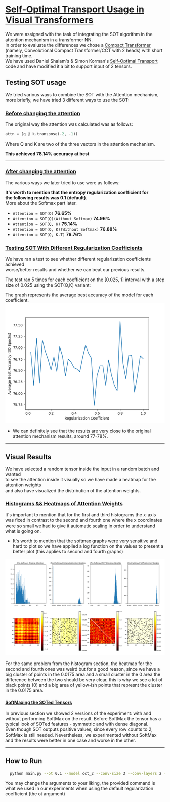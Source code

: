 # <u>Self-Optimal Transport Usage in Visual Transformers</u>
We were assigned with the task of integrating the SOT algorithm in the attention mechanism in a transformer NN.  
In order to evaluate the differences we chose a [Compact Transformer](https://account.jetbrains.com/github/oauth/intellij/authorize?code_challenge=3y%2Bj7z1INw%2FWRw6ILR6YFi1QXCV5R7GcsQ1JLTD2Ygk%3D&callback_url=http%3A%2F%2F127.0.0.1%3A63342%2Fapi%2Fgithub%2Foauth%2Fauthorization_code) (namely, Convolutional Compact Transformer/CCT with 2 heads) with short training time.   
We have used Daniel Shalam's & Simon Korman's [Self-Optimal Transport](https://github.com/DanielShalam/SOT) code and have modified it a bit to support input of 2 tensors.

## Testing SOT usage
We tried various ways to combine the SOT with the Attention mechanism,  
more briefly, we have tried 3 different ways to use the SOT:


### <u>Before changing the attention</u>
The original way the attention was calculated was as follows:

```python
attn = (q @ k.transpose(-2, -1))
```

Where Q and K are two of the three vectors in the attention mechanism.

<b>This achieved 78.14% accuracy at best</b>

***
### <u>After changing the attention</u>
The various ways we later tried to use were as follows:

<b>It's worth to mention that the entropy regularization coefficient for  
the following results was 0.1 (default)</b>.  
More about the Softmax part later.

* `Attention = SOT(Q)`
<b>76.65%</b>
* `Attention = SOT(Q)(Without Softmax)`
<b>74.96%</b>
* `Attention = SOT(Q, K)`
<b>75.14%</b>
* `Attention = SOT(Q, K)(Without Softmax)`
<b>76.88%</b>
* `Attention = SOT(Q, K.T)`
<b>76.76%</b>

### <u>Testing SOT With Different Regularization Coefficients</u>
We have ran a test to see whether different regularization coefficients achieved  
worse/better results and whether we can beat our previous results.

The test ran 5 times for each coefficient on the [0.025, 1] interval with a step size of 0.025 using the SOT(Q,K) variant:

The graph represents the average best accuracy of the model for each coefficient.
![test](experiments_images/coefficient_test.png)
* We can definitely see that the results are very close to the original attention mechanism results, around 77-78%.
***

## Visual Results

We have selected a random tensor inside the input in a random batch and wanted  
to see the attention inside it visually so we have made a heatmap for the attention weights  
and also have visualized the distribution of the attention weights.

### <u> Histograms && Heatmaps of Attention Weights </u>
It's important to mention that for the first and third histograms the x-axis was fixed in contrast to the second and fourth one
where the x coordinates were so small we had to give it automatic scaling in order to understand what is going on.

- It's worth to mention that the softmax graphs were very sensitive and hard to plot so we have applied a log function on the values to present a better plot (this applies to second and fourth graphs)

![alt_graphs](experiments_images/graphs.png)

For the same problem from the histogram section, the heatmap for the second and fourth ones was weird but for
a good reason, since we have a big cluster of points in the 0.0175 area and a small cluster in the 0 area 
the difference between the two should be very clear, this is why we see a lot of black points (0) and a big area of
yellow-ish points that represnt the cluster in the 0.0175 area.

#### <u> SoftMaxing the SOTed Tensors </u>
In previous section we showed 2 versions of the experiment: with and without performing SoftMax on the result.
Before SoftMax the tensor has a typical look of SOTed features - symmetric and with dense diagonal.    
Even though SOT outputs positive values, since every row counts to 2, SoftMax is still needed. Nevertheless, we experimented without SoftMax and the results were
better in one case and worse in the other.
***

## How to Run

```bash
  python main.py --ot 0.1 --model cct_2 --conv-size 3 --conv-layers 2 --print-freq -1 --epochs 30 --workers 1 cifar10/
```

You may change the arguments to your liking, the provided command is what we used in our experiments when using the default regularization coefficient
(the ot argument)




